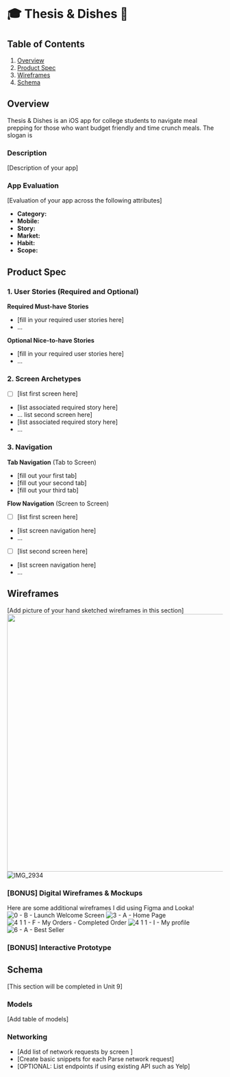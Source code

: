 # 🎓 Thesis & Dishes 🍝

## Table of Contents

1. [Overview](#Overview)
2. [Product Spec](#Product-Spec)
3. [Wireframes](#Wireframes)
4. [Schema](#Schema)

## Overview

Thesis & Dishes is an iOS app for college students to navigate meal prepping for those who want budget friendly and time crunch meals. The slogan is 

### Description

[Description of your app]

### App Evaluation

[Evaluation of your app across the following attributes]
- **Category:**
- **Mobile:**
- **Story:**
- **Market:**
- **Habit:**
- **Scope:**

## Product Spec

### 1. User Stories (Required and Optional)

**Required Must-have Stories**

* [fill in your required user stories here]
* ...

**Optional Nice-to-have Stories**

* [fill in your required user stories here]
* ...

### 2. Screen Archetypes

- [ ] [list first screen here]
* [list associated required story here]
* ...
list second screen here]
* [list associated required story here]
* ...

### 3. Navigation

**Tab Navigation** (Tab to Screen)

* [fill out your first tab]
* [fill out your second tab]
* [fill out your third tab]

**Flow Navigation** (Screen to Screen)

- [ ] [list first screen here]
* [list screen navigation here]
* ...
- [ ] [list second screen here]
* [list screen navigation here]
* ...

## Wireframes

[Add picture of your hand sketched wireframes in this section]
<img src="YOUR_WIREFRAME_IMAGE_URL" width=600>
![IMG_2934](https://github.com/user-attachments/assets/8fd4b539-fa7e-43dc-8810-6d1df2612a7e)

### [BONUS] Digital Wireframes & Mockups

Here are some additional wireframes I did using Figma and Looka!
![0 - B - Launch Welcome Screen](https://github.com/user-attachments/assets/0daa44b5-7741-4c0b-a01e-ff6c0c25f985)
![3 - A - Home Page](https://github.com/user-attachments/assets/02b7ebb7-6e96-4001-bf2d-b59c92a0da43)
![4 1 1 - F - My Orders - Completed Order](https://github.com/user-attachments/assets/8a5a0679-5d63-4714-a48e-6bc77e3713e5)
![4 1 1 - I - My profile](https://github.com/user-attachments/assets/4c3266e6-2fa8-4aa5-8a25-51cfaa1e5c07)
![6 - A - Best Seller](https://github.com/user-attachments/assets/1a5546e4-d5c0-4d7c-84e9-68fe1e675a6b)


### [BONUS] Interactive Prototype

## Schema 

[This section will be completed in Unit 9]

### Models

[Add table of models]

### Networking

- [Add list of network requests by screen ]
- [Create basic snippets for each Parse network request]
- [OPTIONAL: List endpoints if using existing API such as Yelp]

